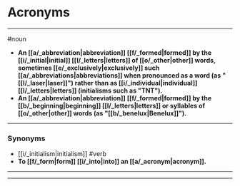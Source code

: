 # Acronyms
---
#noun
- **An [[a/_abbreviation|abbreviation]] [[f/_formed|formed]] by the [[i/_initial|initial]] [[l/_letters|letters]] of [[o/_other|other]] words, sometimes [[e/_exclusively|exclusively]] such [[a/_abbreviations|abbreviations]] when pronounced as a word (as "[[l/_laser|laser]]") rather than as [[i/_individual|individual]] [[l/_letters|letters]] (initialisms such as "TNT").**
- **An [[a/_abbreviation|abbreviation]] [[f/_formed|formed]] by the [[b/_beginning|beginning]] [[l/_letters|letters]] or syllables of [[o/_other|other]] words (as "[[b/_benelux|Benelux]]").**
---
### Synonyms
- [[i/_initialism|initialism]]
#verb
- **To [[f/_form|form]] [[i/_into|into]] an [[a/_acronym|acronym]].**
---
---
